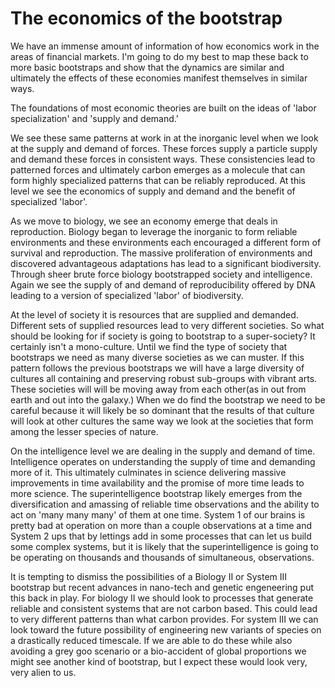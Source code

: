 # The economics of the bootstrap

We have an immense amount of information of how economics work in the areas of financial markets. I'm going to do my best to map these back to more basic bootstraps and show that the dynamics are similar and ultimately the effects of these economies manifest themselves in similar ways.

The foundations of most economic theories are built on the ideas of 'labor specialization' and 'supply and demand.'

We see these same patterns at work in at the inorganic level when we look at the supply and demand of forces. These forces supply a particle supply and demand these forces in consistent ways. These consistencies lead to patterned forces and ultimately carbon emerges as a molecule that can form highly specialized patterns that can be reliably reproduced. At this level we see the economics of supply and demand and the benefit of specialized 'labor'.

As we move to biology, we see an economy emerge that deals in reproduction. Biology began to leverage the inorganic to form reliable environments and these environments each encouraged a different form of survival and reproduction. The massive proliferation of environments and discovered advantageous adaptations has lead to a significant biodiversity. Through sheer brute force biology bootstrapped society and intelligence. Again we see the supply of and demand of reproducibility offered by DNA leading to a version of specialized 'labor' of biodiversity.

At the level of society it is resources that are supplied and demanded. Different sets of supplied resources lead to very different societies. So what should be looking for if society is going to bootstrap to a super-society? It certainly isn't a mono-culture. Until we find the type of society that bootstraps we need as many diverse societies as we can muster. If this pattern follows the previous bootstraps we will have a large diversity of cultures all containing and preserving robust sub-groups with vibrant arts. These societies will will be moving away from each other(as in out from earth and out into the galaxy.) When we do find the bootstrap we need to be careful because it will likely be so dominant that the results of that culture will look at other cultures the same way we look at the societies that form among the lesser species of nature.

On the intelligence level we are dealing in the supply and demand of time. Intelligence operates on understanding the supply of time and demanding more of it. This ultimately culminates in science delivering massive improvements in time availability and the promise of more time leads to more science. The superintelligence bootstrap likely emerges from the diversification and amassing of reliable time observations and the ability to act on 'many many many' of them at one time. System 1 of our brains is pretty bad at operation on more than a couple observations at a time and System 2 ups that by lettings add in some processes that can let us build some complex systems, but it is likely that the superintelligence is going to be operating on thousands and thousands of simultaneous, observations.

It is tempting to dismiss the possibilities of a Biology II or System III bootstrap but recent advances in nano-tech and genetic engeneering put this back in play. For biology II we should look to processes that generate reliable and consistent systems that are not carbon based. This could lead to very different patterns than what carbon provides. For system III we can look toward the future possibility of engineering new variants of species on a drastically reduced timescale. If we are able to do these while also avoiding a grey goo scenario or a bio-accident of global proportions we might see another kind of bootstrap, but I expect these would look very, very alien to us.




